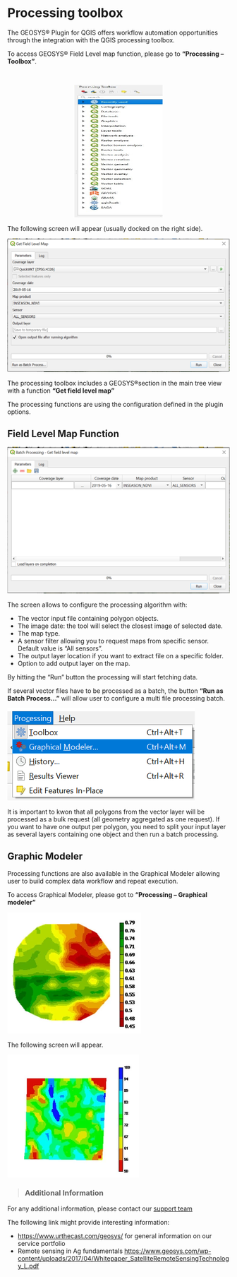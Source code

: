 # Processing toolbox

The GEOSYS® Plugin for QGIS offers workflow automation opportunities through the integration with the QGIS processing toolbox. 

To access GEOSYS® Field Level map function, please go to **“Processing – Toolbox”**. 

<br>
<p align="center">
  <img width="200" height="300" src="https://raw.githubusercontent.com/GEOSYS/qgis-plugin-doc/master/pictures/doc22.jpg">
</p>


The following screen will appear (usually docked on the right side).

![](https://raw.githubusercontent.com/GEOSYS/qgis-plugin-doc/master/pictures/doc23.png)

The processing toolbox includes a GEOSYS®section in the main tree view with a function <Strong>“Get field level map”</Strong>

The processing functions are using the configuration defined in the plugin options.

## Field Level Map Function

![](https://raw.githubusercontent.com/GEOSYS/qgis-plugin-doc/master/pictures/doc24.png)

The screen allows to configure the processing algorithm with:
- The vector input file containing polygon objects. 
- The image date: the tool will select the closest image of selected date.
- The map type.
-	A sensor filter allowing you to request maps from specific sensor. Default value is “All sensors”.
-	The output layer location if you want to extract file on a specific folder.
-	Option to add output layer on the map.

By hitting the “Run” button the processing will start fetching data.

If several vector files have to be processed as a batch, the button <Strong>“Run as Batch Process…”</Strong> will allow user to configure a multi file processing batch.

![](https://raw.githubusercontent.com/GEOSYS/qgis-plugin-doc/master/pictures/doc25.png)

It is important to kwon that all polygons from the vector layer will be processed as a bulk request (all geometry aggregated as one request). If you want to have one output per polygon, you need to split your input layer as several layers containing one object and then run a batch processing.

## Graphic Modeler

Processing functions are also available in the Graphical Modeler allowing user to build complex data workflow and repeat execution. 

To access Graphical Modeler, please got to <Strong>“Processing – Graphical modeler”</Strong>

![](https://raw.githubusercontent.com/GEOSYS/qgis-plugin-doc/master/pictures/doc26.png)

The following screen will appear.

![](https://raw.githubusercontent.com/GEOSYS/qgis-plugin-doc/master/pictures/doc27.png)

<!-- theme: warning -->
> ### Additional Information

For any additional information, please contact our [support team](Api.Support@geosys.com)

The following link might provide interesting information:
- <https://www.urthecast.com/geosys/>  for general information on our service portfolio
- Remote sensing in Ag fundamentals <https://www.geosys.com/wp-content/uploads/2017/04/Whitepaper_SatelliteRemoteSensingTechnology_L.pdf>










